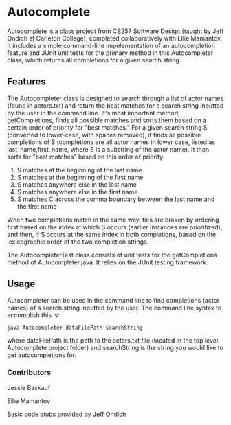 # Autocomplete
Autocomplete is a class project from CS257 Software Design (taught by Jeff Ondich at Carleton College), completed collaboratively with Ellie Mamantov. It includes a simple command-line impelementation of an autocompletion feature and JUnit unit tests for the primary method in this Autocompleter class, which returns all completions for a given search string.

## Features
The Autocompleter class is designed to search through a list of actor names (found in actors.txt) and return the best matches for a search string inputted by the user in the command line. It's most important method, getCompletions, finds all possible matches and sorts them based on a certain order of priority for "best matches." For a given search string S (converted to lower-case, with spaces removed), it finds all possible completions of S (completions are all actor names in lower case, listed as last_name,first_name, where S is a substring of the actor name). It then sorts for "best matches" based on this order of priority:

1. S matches at the beginning of the last name
2. S matches at the beginning of the first name
3. S matches anywhere else in the last name
4. S matches anywhere else in the first name
5. S matches C across the comma boundary between the last name and the first name

When two completions match in the same way, ties are broken by ordering first based on the index at which S occurs (earlier instances are prioritized), and then, if S occurs at the same index in both completions, based on the lexicographic order of the two completion strings.

The AutocompleterTest  class consists of unit tests for the getCompletions method of Autocompleter.java. It relies on the JUnit testing framework.

## Usage
Autocompleter can be used in the command line to find completions (actor names) of a search string inputted by the user. The command line syntax to accomplish this is:

`java Autocompleter dataFilePath searchString` 

where dataFilePath is the path to the actors.txt file (located in the top level Autocomplete project folder) and searchString is the string you would like to get autocompletions for.

### Contributors
Jessie Baskauf

Ellie Mamantov

Basic code stubs provided by Jeff Ondich
